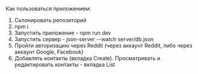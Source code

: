 Как пользоваться приложением:
1. Склонировать репозиторий
2. npm i
3. Запустить приложение - npm run dev
4. Запустить сервер - json-server --watch server/db.json
5. Пройти авторизацию через Reddit (через аккаунт Reddit, либо через аккаунт Google, Facebook)
6. Добавлять контакты (вкладка Create). Просматривать и редактировать контакты - вкладка List